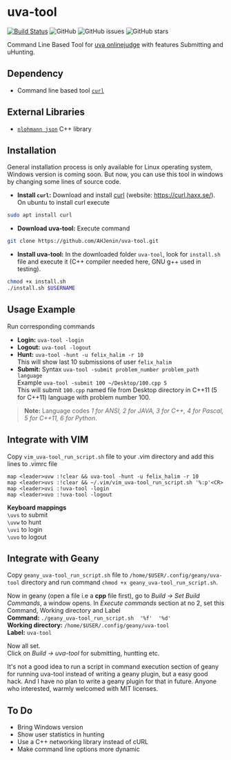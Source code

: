uva-tool
===================


[![Build Status](https://travis-ci.org/arafat-hasan/uva-tool.svg?branch=master)](https://travis-ci.org/arafat-hasan/uva-tool)
![GitHub](https://img.shields.io/github/license/arafat-hasan/uva-tool.svg)
![GitHub issues](https://img.shields.io/github/issues/arafat-hasan/uva-tool.svg)
![GitHub stars](https://img.shields.io/github/stars/arafat-hasan/uva-tool.svg?style=social&label=Stars)



Command Line Based Tool for [uva onlinejudge](https://uva.onlinejudge.org/) with features Submitting and uHunting.


## Dependency
- Command line based tool [`curl`](https://curl.haxx.se/)


## External Libraries
- [`nlohmann json`](https://github.com/nlohmann/json) C++ library


## Installation
General installation process is only available for Linux operating system, Windows version is coming soon. But now, you can use this tool in windows by changing some lines of source code.

- **Install `curl`:** Download and install [curl](https://github.com/curl/curl) (website: https://curl.haxx.se/). On ubuntu to install curl execute  

```sh
sudo apt install curl
```
- **Download uva-tool:** Execute command

```sh
git clone https://github.com/AHJenin/uva-tool.git
```
- **Install uva-tool:** In the downloaded folder `uva-tool`, look for `install.sh` file and execute it (C++ compiler needed here, GNU g++ used in testing).  

```sh
chmod +x install.sh 
./install.sh $USERNAME
```



## Usage Example
Run corresponding commands

- **Login:** `uva-tool -login`
- **Logout:** `uva-tool -logout`
- **Hunt:** `uva-tool -hunt -u felix_halim -r 10`  
This will show last 10 submissions of user `felix_halim`
- **Submit:** Syntax `uva-tool -submit problem_number problem_path language`  
Example `uva-tool -submit 100 ~/Desktop/100.cpp 5`  
This will submit `100.cpp` named file from Desktop directory in C++11 (5 for C++11) language with problem number 100.

> **Note:**
> Language codes *1 for ANSI, 2 for JAVA, 3 for C++, 4 for Pascal, 5 for C++11, 6 for Python*.



## Integrate with VIM
Copy `vim_uva-tool_run_script.sh` file to your .vim directory and add this lines to .vimrc file
```
map <leader>uvw :!clear && uva-tool -hunt -u felix_halim -r 10
map <leader>uvs :!clear && ~/.vim/vim_uva-tool_run_script.sh '%:p'<CR>
map <leader>uvi :!uva-tool -login
map <leader>uvo :!uva-tool -logout
```

**Keyboard mappings**  
`\uvs` to submit  
`\uvw` to hunt  
`\uvi` to login  
`\uvo` to logout  




## Integrate with Geany

Copy `geany_uva-tool_run_script.sh` file to `/home/$USER/.config/geany/uva-tool` directory and run command `chmod +x geany_uva-tool_run_script.sh`.

Now in geany (open a file i.e a **cpp** file first), go to *Build -> Set Build Commands*, a window opens. In *Execute commands* section at no 2, set this Command, Working directory and Label  
**Command:** `./geany_uva-tool_run_script.sh  '%f'  '%d'`  
**Working directory:** `/home/$USER/.config/geany/uva-tool`  
**Label:** `uva-tool`  


Now all set.  
Click on *Build -> uva-tool* for submitting, huntting etc.  

It's not a good idea to run a script in command execution section of geany for running uva-tool instead of writing a geany plugin, but a easy good hack. And I have no plan to write a geany plugin for that in future. Anyone who interested, warmly welcomed with MIT licenses.



## To Do

- Bring Windows version
- Show user statistics in hunting
- Use a C++ networking library instead of cURL
- Make command line options more dynamic

